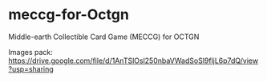 # meccg-for-Octgn

Middle-earth Collectible Card Game (MECCG) for OCTGN

Images pack: https://drive.google.com/file/d/1AnTSlOsl250nbaVWadSoSl9fljL6p7dQ/view?usp=sharing
